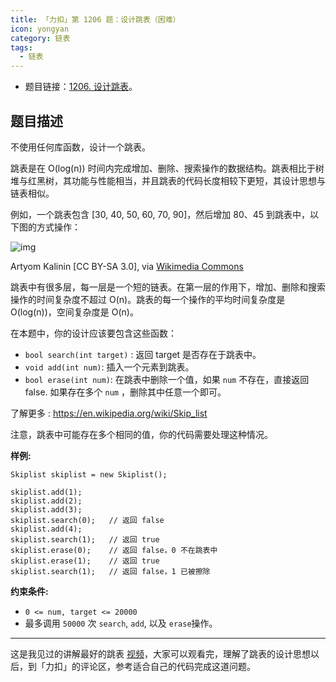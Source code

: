 ```yaml
---
title: 「力扣」第 1206 题：设计跳表（困难）
icon: yongyan
category: 链表
tags:
  - 链表
---
```


- 题目链接：[1206. 设计跳表](https://leetcode-cn.com/problems/design-skiplist/)。

## 题目描述

不使用任何库函数，设计一个跳表。

跳表是在 O(log(n)) 时间内完成增加、删除、搜索操作的数据结构。跳表相比于树堆与红黑树，其功能与性能相当，并且跳表的代码长度相较下更短，其设计思想与链表相似。

例如，一个跳表包含 [30, 40, 50, 60, 70, 90]，然后增加 80、45 到跳表中，以下图的方式操作：

![img](https://assets.leetcode.com/uploads/2019/09/27/1506_skiplist.gif)

Artyom Kalinin [CC BY-SA 3.0], via [Wikimedia Commons](https://commons.wikimedia.org/wiki/File:Skip_list_add_element-en.gif)

跳表中有很多层，每一层是一个短的链表。在第一层的作用下，增加、删除和搜索操作的时间复杂度不超过 O(n)。跳表的每一个操作的平均时间复杂度是 O(log(n))，空间复杂度是 O(n)。

在本题中，你的设计应该要包含这些函数：

- `bool search(int target)` : 返回 target 是否存在于跳表中。
- `void add(int num)`: 插入一个元素到跳表。
- `bool erase(int num)`: 在跳表中删除一个值，如果 `num` 不存在，直接返回 false. 如果存在多个 `num` ，删除其中任意一个即可。

了解更多 : https://en.wikipedia.org/wiki/Skip_list

注意，跳表中可能存在多个相同的值，你的代码需要处理这种情况。

**样例:**

```
Skiplist skiplist = new Skiplist();

skiplist.add(1);
skiplist.add(2);
skiplist.add(3);
skiplist.search(0);   // 返回 false
skiplist.add(4);
skiplist.search(1);   // 返回 true
skiplist.erase(0);    // 返回 false，0 不在跳表中
skiplist.erase(1);    // 返回 true
skiplist.search(1);   // 返回 false，1 已被擦除
```

**约束条件:**

- `0 <= num, target <= 20000`
- 最多调用 `50000` 次 `search`, `add`, 以及 `erase`操作。

---

这是我见过的讲解最好的跳表 [视频](https://www.bilibili.com/video/BV1tK4y1X7de/?spm_id_from=333.788.recommend_more_video.-1)，大家可以观看完，理解了跳表的设计思想以后，到「力扣」的评论区，参考适合自己的代码完成这道问题。
